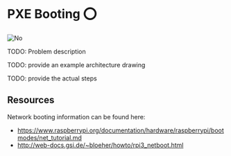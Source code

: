 # PXE Booting :o:

![No](images/no.png) 

TODO: Problem description

TODO: provide an example architecture drawing

TODO: provide the actual steps

## Resources

Network booting information can be found here:

* <https://www.raspberrypi.org/documentation/hardware/raspberrypi/bootmodes/net_tutorial.md>
* <http://web-docs.gsi.de/~bloeher/howto/rpi3_netboot.html>
